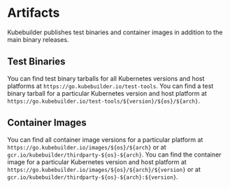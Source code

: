 # Artifacts

Kubebuilder publishes test binaries and container images in addition
to the main binary releases.

## Test Binaries

You can find test binary tarballs for all Kubernetes versions and host platforms at `https://go.kubebuilder.io/test-tools`.
You can find a test binary tarball for a particular Kubernetes version and host platform at `https://go.kubebuilder.io/test-tools/${version}/${os}/${arch}`.

## Container Images

You can find all container image versions for a particular platform at `https://go.kubebuilder.io/images/${os}/${arch}`
or at `gcr.io/kubebuilder/thirdparty-${os}-${arch}`.
You can find the container image for a particular Kubernetes version and host platform at `https://go.kubebuilder.io/images/${os}/${arch}/${version}`
or at `gcr.io/kubebuilder/thirdparty-${os}-${arch}:${version}`.
